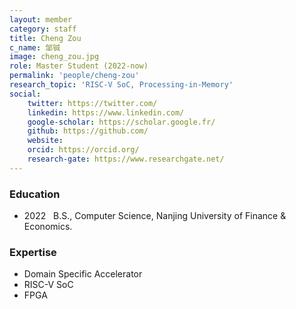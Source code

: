 ```yaml
---
layout: member
category: staff
title: Cheng Zou
c_name: 邹铖
image: cheng_zou.jpg
role: Master Student (2022-now)
permalink: 'people/cheng-zou'
research_topic: 'RISC-V SoC, Processing-in-Memory'
social:
    twitter: https://twitter.com/
    linkedin: https://www.linkedin.com/
    google-scholar: https://scholar.google.fr/
    github: https://github.com/
    website:
    orcid: https://orcid.org/
    research-gate: https://www.researchgate.net/
---
```



### <i class="fas fa-graduation-cap"></i> Education
- 2022 &nbsp; B.S., Computer Science, Nanjing University of Finance & Economics.



### Expertise
- Domain Specific Accelerator
- RISC-V SoC
- FPGA